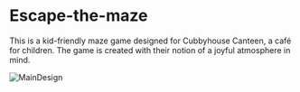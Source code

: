 # Escape-the-maze
This is a kid-friendly maze game designed for Cubbyhouse Canteen, a café for children. The game is created with their notion of a joyful atmosphere in mind.

![MainDesign](https://github.com/Chetnaya/Escape-the-maze/assets/90476376/23856c8a-ae54-44d9-92a8-43e986da5b10)
